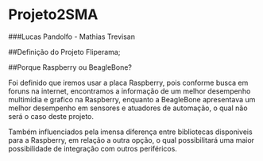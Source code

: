 # Projeto2SMA
###Lucas Pandolfo - Mathias Trevisan

##Definição do Projeto
Fliperama;

##Porque Raspberry ou BeagleBone?

Foi definido que iremos usar a placa Raspberry, pois conforme busca em foruns na internet,
encontramos a informação de um melhor desempenho multimídia e grafico na Raspberry, enquanto a BeagleBone apresentava um melhor desempenho em sensores e atuadores de automação, o qual não será o caso deste projeto.

Também influenciados pela imensa diferença entre bibliotecas disponiveis para a Raspberry, em relação a outra opção, o qual possibilitará uma maior possibilidade de integração com outros periféricos.
